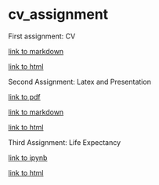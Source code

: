 # cv_assignment
First assignment: CV

[link to markdown](http://thomasbarks.github.io/cv_assignment/NoCss.html)

[link to html](http://thomasbarks.github.io/cv_assignment/)

Second Assignment: Latex and Presentation

[link to pdf](http://thomasbarks.github.io/two/updated.pdf) 

[link to markdown](http://thomasbarks.github.io/two/NoCss.html)

[link to html](http://thomasbarks.github.io/two/)

Third Assignment: Life Expectancy 

[link to ipynb](https://github.com/ThomasBarks/Third-assignment/blob/master/Third-assignement-2.ipynb)

[link to html](http://spgarulo.github.io/Third-assignement/Third-assignement-2.html)
